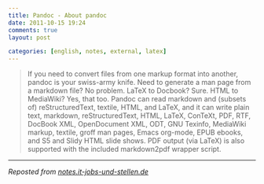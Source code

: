 ```yaml
---
title: Pandoc - About pandoc
date: 2011-10-15 19:24
comments: true
layout: post

categories: [english, notes, external, latex]
---
```

<blockquote>
 If you need to convert files from one markup format into another, pandoc is your swiss-army knife. Need to generate a man page from a markdown file? No problem. LaTeX to Docbook? Sure. HTML to MediaWiki? Yes, that too. Pandoc can read markdown and (subsets of) reStructuredText, textile, HTML, and LaTeX, and it can write plain text, markdown, reStructuredText, HTML, LaTeX, ConTeXt, PDF, RTF, DocBook XML, OpenDocument XML, ODT, GNU Texinfo, MediaWiki markup, textile, groff man pages, Emacs org-mode, EPUB ebooks, and S5 and Slidy HTML slide shows. PDF output (via LaTeX) is also supported with the included markdown2pdf wrapper script.
</blockquote>

---
<i>Reposted from <a href='http://notes.it-jobs-und-stellen.de/notes/13' rel='canonical'>notes.it-jobs-und-stellen.de</a></i>
